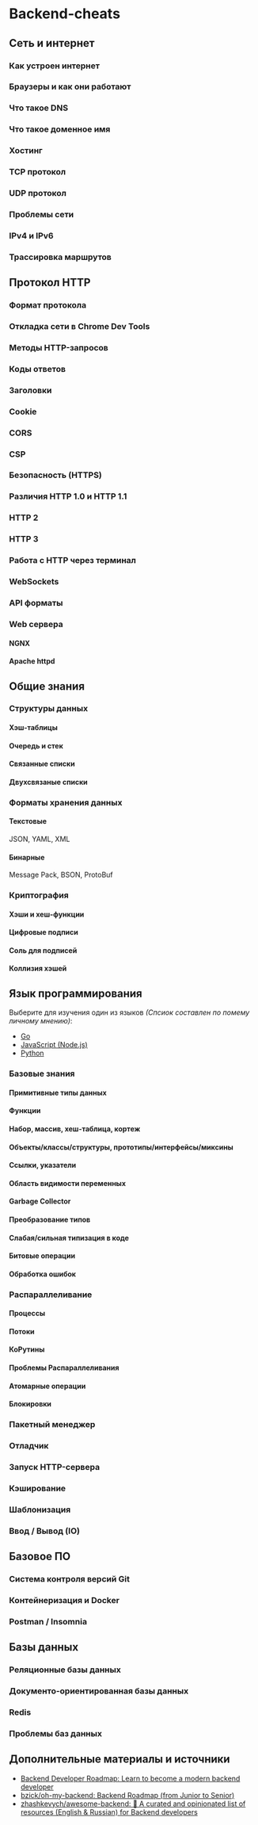 # Backend-cheats

## Сеть и интернет

### Как устроен интернет

### Браузеры и как они работают

### Что такое DNS

### Что такое доменное имя

### Хостинг

### TCP протокол

### UDP протокол

### Проблемы сети

### IPv4 и IPv6

### Трассировка маршрутов

## Протокол HTTP

### Формат протокола

### Откладка сети в Chrome Dev Tools

### Методы HTTP-запросов

### Коды ответов

### Заголовки

### Cookie

### CORS

### CSP

### Безопасность (HTTPS)

### Различия HTTP 1.0 и HTTP 1.1

### HTTP 2

### HTTP 3

### Работа с HTTP через терминал

### WebSockets

### API форматы

### Web сервера

#### NGNX

#### Apache httpd

## Общие знания

### Структуры данных

#### Хэш-таблицы

#### Очередь и стек

#### Связанные списки

#### Двухсвязаные списки

### Форматы хранения данных

#### Текстовые

JSON, YAML, XML

#### Бинарные

Message Pack, BSON, ProtoBuf

### Криптография

#### Хэши и хеш-функции

#### Цифровые подписи

#### Соль для подписей

#### Коллизия хэшей

## Язык программирования

Выберите для изучения один из языков _(Спсиок составлен по помему личному мнению)_:

-   [Go](https://github.com/avelino/awesome-go)
-   [JavaScript (Node.js)](https://github.com/sindresorhus/awesome-nodejs)
-   [Python](https://github.com/vinta/awesome-python)

### Базовые знания

#### Примитивные типы данных

#### Функции

#### Набор, массив, хеш-таблица, кортеж

#### Объекты/классы/структуры, прототипы/интерфейсы/миксины

#### Ссылки, указатели

#### Область видимости переменных

#### Garbage Collector

#### Преобразование типов

#### Слабая/сильная типизация в коде

#### Битовые операции

#### Обработка ошибок

### Распараллеливание

#### Процессы

#### Потоки

#### КоРутины

#### Проблемы Распараллеливания

#### Атомарные операции

#### Блокировки

### Пакетный менеджер

### Отладчик

### Запуск HTTP-сервера

### Кэширование

### Шаблонизация

### Ввод / Вывод (IO)

## Базовое ПО

### Система контроля версий Git

### Контейнеризация и Docker

### Postman / Insomnia

## Базы данных

### Реляционные базы данных

### Документо-ориентированная базы данных

### Redis

### Проблемы баз данных

## Дополнительные материалы и источники

-   [Backend Developer Roadmap: Learn to become a modern backend developer](https://roadmap.sh/backend)
-   [bzick/oh-my-backend: Backend Roadmap (from Junior to Senior)](https://github.com/bzick/oh-my-backend)
-   [zhashkevych/awesome-backend: 🚀 A curated and opinionated list of resources (English & Russian) for Backend developers](https://github.com/zhashkevych/awesome-backend)
